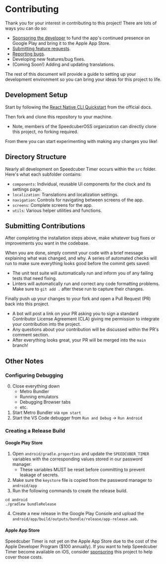 <!--
 Copyright (c) 2022 Joseph Hale

 This Source Code Form is subject to the terms of the Mozilla Public
 License, v. 2.0. If a copy of the MPL was not distributed with this
 file, You can obtain one at http://mozilla.org/MPL/2.0/.
-->

# Contributing

Thank you for your interest in contributing to this project! There are
lots of ways you can do so:

- [Sponsoring the developer](https://github.com/sponsors/jhale1805) to
  fund the app's continued presence on Google Play and bring it to the
  Apple App Store.
- [Submitting feature
  requests](https://github.com/SpeedcuberOSS/BinaryClock/issues/new/choose).
- [Reporting
  bugs](https://github.com/SpeedcuberOSS/BinaryClock/issues/new/choose).
- Developing new features/bug fixes.
- (Coming Soon!) Adding and updating translations.

The rest of this document will provide a guide to setting up your
development environment so you can bring your ideas for this project to
life.

## Development Setup

Start by following the [React Native CLI
Quickstart](https://reactnative.dev/docs/environment-setup) from the
official docs.

Then fork and clone this repository to your machine.

- Note, members of the SpeedcuberOSS organization can directly clone
  this project, no forking required.

From there you can start experimenting with making any changes you like!

## Directory Structure

Nearly all development on Speedcuber Timer occurs within the `src`
folder. Here's what each subfolder contains:

- `components`: Individual, reusable UI components for the clock and its
  settings page.
- `localization`: Translations and localization settings.
- `navigation`: Controls for navigating between screens of the app.
- `screens`: Complete screens for the app.
- `utils`: Various helper utilities and functions.

## Submitting Contributions

After completing the installation steps above, make whatever bug fixes
or improvements you want in the codebase.

When you are done, simply commit your code with a brief message
explaining what was changed, and why. A series of automated checks will
run to make sure everything looks good before the commit gets saved:

- The unit test suite will automatically run and inform you of any
  failing tests that need fixing.
- Linters will automatically run and correct any code formatting
  problems. Make sure to `git add .` after these run to capture their
  changes.

Finally push up your changes to your fork and open a Pull Request (PR)
back into this project.

- A bot will post a link on your PR asking you to sign a standard
  Contributor License Agreement (CLA) giving me permission to integrate
  your contribution into the project.
- Any questions about your contribution will be discussed within the
  PR's comment section.
- After everything looks great, your PR will be merged into the `main`
  branch!

## Other Notes

### Configuring Debugging

0. Close everything down
   - Metro Bundler
   - Running emulators
   - Debugging Browser tabs
   - etc.
1. Start Metro Bundler via `npm start`
2. Start the VS Code debugger from `Run and Debug` -> `Run Android`

### Creating a Release Build

#### Google Play Store

1. Open `android/gradle.properties` and update the `SPEEDCUBER_TIMER`
   variables with the corresponding values stored in our password
   manager.
   - These variables MUST be reset before committing to prevent leakage
     of secrets.
2. Make sure the `keystore` file is copied from the password manager to
   `android/app`
3. Run the following commands to create the release build.

```
cd android
./gradlew bundleRelease
```

4. Create a new release in the Google Play Console and upload the
   `android/app/build/outputs/bundle/release/app-release.aab`.

#### Apple App Store

Speedcuber Timer is not yet on the Apple App Store due to the cost of
the Apple Developer Program ($100 annually). If you want to help
Speedcuber Timer become available on iOS, consider
[sponsoring](https://github.com/sponsors/jhale1805) this project to help
cover those costs.
